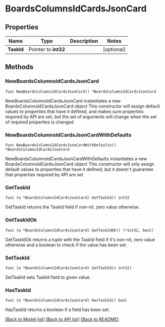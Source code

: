 # BoardsColumnsIdCardsJsonCard

## Properties

Name | Type | Description | Notes
------------ | ------------- | ------------- | -------------
**TaskId** | Pointer to **int32** |  | [optional] 

## Methods

### NewBoardsColumnsIdCardsJsonCard

`func NewBoardsColumnsIdCardsJsonCard() *BoardsColumnsIdCardsJsonCard`

NewBoardsColumnsIdCardsJsonCard instantiates a new BoardsColumnsIdCardsJsonCard object
This constructor will assign default values to properties that have it defined,
and makes sure properties required by API are set, but the set of arguments
will change when the set of required properties is changed

### NewBoardsColumnsIdCardsJsonCardWithDefaults

`func NewBoardsColumnsIdCardsJsonCardWithDefaults() *BoardsColumnsIdCardsJsonCard`

NewBoardsColumnsIdCardsJsonCardWithDefaults instantiates a new BoardsColumnsIdCardsJsonCard object
This constructor will only assign default values to properties that have it defined,
but it doesn't guarantee that properties required by API are set

### GetTaskId

`func (o *BoardsColumnsIdCardsJsonCard) GetTaskId() int32`

GetTaskId returns the TaskId field if non-nil, zero value otherwise.

### GetTaskIdOk

`func (o *BoardsColumnsIdCardsJsonCard) GetTaskIdOk() (*int32, bool)`

GetTaskIdOk returns a tuple with the TaskId field if it's non-nil, zero value otherwise
and a boolean to check if the value has been set.

### SetTaskId

`func (o *BoardsColumnsIdCardsJsonCard) SetTaskId(v int32)`

SetTaskId sets TaskId field to given value.

### HasTaskId

`func (o *BoardsColumnsIdCardsJsonCard) HasTaskId() bool`

HasTaskId returns a boolean if a field has been set.


[[Back to Model list]](../README.md#documentation-for-models) [[Back to API list]](../README.md#documentation-for-api-endpoints) [[Back to README]](../README.md)


